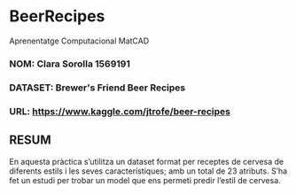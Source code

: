 # BeerRecipes
Aprenentatge Computacional
MatCAD

### NOM: Clara Sorolla 1569191
### DATASET: Brewer's Friend Beer Recipes
### URL: https://www.kaggle.com/jtrofe/beer-recipes

## RESUM
En aquesta pràctica s’utilitza un dataset format per receptes de cervesa de diferents estils i les seves característiques; amb un total de 23 atributs. S’ha fet un estudi per trobar un model que ens permeti predir l’estil de cervesa.
